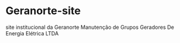 # Geranorte-site
site institucional da Geranorte Manutenção de Grupos Geradores De Energia Elétrica LTDA
